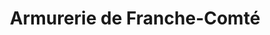 ---
title: "Armurerie de Franche-Comté"
url: /vauvillers/armurerie-de-franche-comte/
shop: armes
---